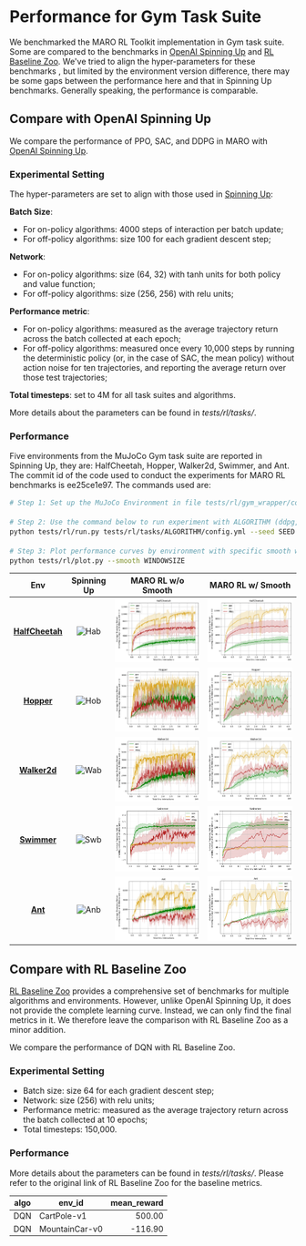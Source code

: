 # Performance for Gym Task Suite

We benchmarked the MARO RL Toolkit implementation in Gym task suite. Some are compared to the benchmarks in
[OpenAI Spinning Up](https://spinningup.openai.com/en/latest/spinningup/bench.html#) and [RL Baseline Zoo](https://github.com/DLR-RM/rl-baselines3-zoo/blob/master/benchmark.md). We've tried to align the
hyper-parameters for these benchmarks , but limited by the environment version difference, there may be some gaps
between the performance here and that in Spinning Up benchmarks. Generally speaking, the performance is comparable.

## Compare with OpenAI Spinning Up

We compare the performance of PPO, SAC, and DDPG in MARO with [OpenAI Spinning Up](https://spinningup.openai.com/en/latest/spinningup/bench.html#).

### Experimental Setting

The hyper-parameters are set to align with those used in
[Spinning Up](https://spinningup.openai.com/en/latest/spinningup/bench.html#experiment-details):

**Batch Size**:

- For on-policy algorithms: 4000 steps of interaction per batch update;
- For off-policy algorithms: size 100 for each gradient descent step;

**Network**:

- For on-policy algorithms: size (64, 32) with tanh units for both policy and value function;
- For off-policy algorithms: size (256, 256) with relu units;

**Performance metric**:

- For on-policy algorithms: measured as the average trajectory return across the batch collected at each epoch;
- For off-policy algorithms: measured once every 10,000 steps by running the deterministic policy (or, in the case of SAC, the mean policy) without action noise for ten trajectories, and reporting the average return over those test trajectories;

**Total timesteps**: set to 4M for all task suites and algorithms.

More details about the parameters can be found in *tests/rl/tasks/*.

### Performance

Five environments from the MuJoCo Gym task suite are reported in Spinning Up, they are: HalfCheetah, Hopper, Walker2d,
Swimmer, and Ant. The commit id of the code used to conduct the experiments for MARO RL benchmarks is ee25ce1e97.
The commands used are:

```sh
# Step 1: Set up the MuJoCo Environment in file tests/rl/gym_wrapper/common.py

# Step 2: Use the command below to run experiment with ALGORITHM (ddpg, ppo, sac) and random seed SEED.
python tests/rl/run.py tests/rl/tasks/ALGORITHM/config.yml --seed SEED

# Step 3: Plot performance curves by environment with specific smooth window size WINDOWSIZE.
python tests/rl/plot.py --smooth WINDOWSIZE
```

|     **Env**     | **Spinning Up** | **MARO RL w/o Smooth** | **MARO RL w/ Smooth** |
|:---------------:|:---------------:|:----------------------:|:---------------------:|
| [**HalfCheetah**](https://gymnasium.farama.org/environments/mujoco/half_cheetah/) | ![Hab](https://spinningup.openai.com/en/latest/_images/pytorch_halfcheetah_performance.svg) | ![Ha1](./log/HalfCheetah_1.png) | ![Ha11](./log/HalfCheetah_11.png) |
| [**Hopper**](https://gymnasium.farama.org/environments/mujoco/hopper/) | ![Hob](https://spinningup.openai.com/en/latest/_images/pytorch_hopper_performance.svg) | ![Ho1](./log/Hopper_1.png) | ![Ho11](./log/Hopper_11.png) |
| [**Walker2d**](https://gymnasium.farama.org/environments/mujoco/walker2d/) | ![Wab](https://spinningup.openai.com/en/latest/_images/pytorch_walker2d_performance.svg) | ![Wa1](./log/Walker2d_1.png) | ![Wa11](./log/Walker2d_11.png) |
| [**Swimmer**](https://gymnasium.farama.org/environments/mujoco/swimmer/) | ![Swb](https://spinningup.openai.com/en/latest/_images/pytorch_swimmer_performance.svg) | ![Sw1](./log/Swimmer_1.png) | ![Sw11](./log/Swimmer_11.png) |
| [**Ant**](https://gymnasium.farama.org/environments/mujoco/ant/) | ![Anb](https://spinningup.openai.com/en/latest/_images/pytorch_ant_performance.svg) | ![An1](./log/Ant_1.png) | ![An11](./log/Ant_11.png) |

## Compare with RL Baseline Zoo

[RL Baseline Zoo](https://github.com/DLR-RM/rl-baselines3-zoo/blob/master/benchmark.md) provides a comprehensive set of benchmarks for multiple algorithms and environments.
However, unlike OpenAI Spinning Up, it does not provide the complete learning curve. Instead, we can only find the final metrics in it.
We therefore leave the comparison with RL Baseline Zoo as a minor addition.

We compare the performance of DQN with RL Baseline Zoo.

### Experimental Setting

- Batch size: size 64 for each gradient descent step;
- Network: size (256) with relu units;
- Performance metric: measured as the average trajectory return across the batch collected at 10 epochs;
- Total timesteps: 150,000.

### Performance

More details about the parameters can be found in *tests/rl/tasks/*. 
Please refer to the original link of RL Baseline Zoo for the baseline metrics. 

|  algo  |            env_id             |mean_reward|
|--------|-------------------------------|----------:|
|DQN     |CartPole-v1                    |    500.00 |
|DQN     |MountainCar-v0                 |   -116.90 |
